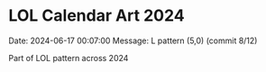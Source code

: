 # LOL Calendar Art 2024

Date: 2024-06-17 00:07:00
Message: L pattern (5,0) (commit 8/12)

Part of LOL pattern across 2024
